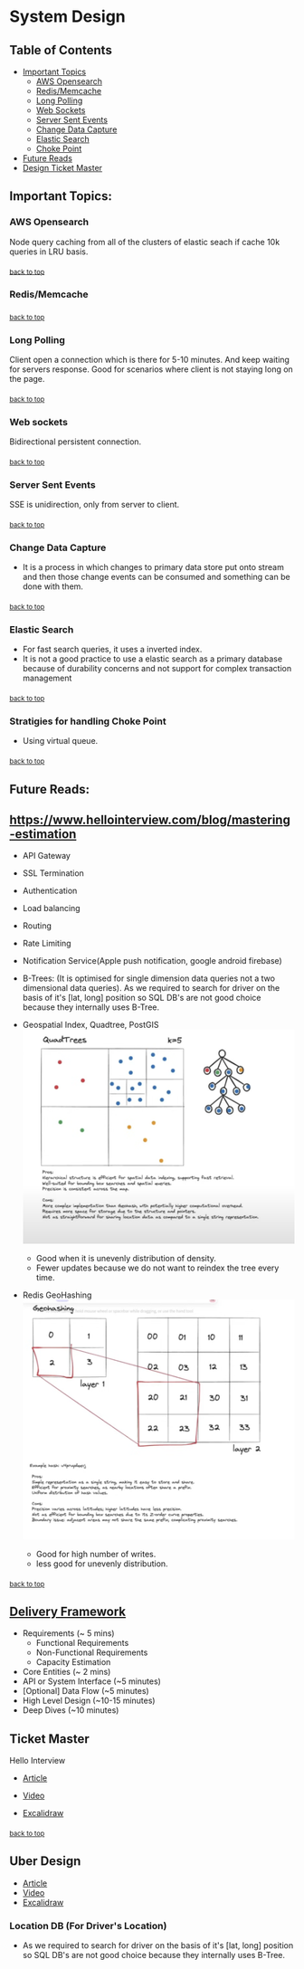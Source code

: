# System Design

## Table of Contents
-   [Important Topics](#important-topics)
    - [AWS Opensearch](#aws-opensearch)
    - [Redis/Memcache](#redismemcache)
    - [Long Polling](#long-polling)
    - [Web Sockets](#web-sockets)
    - [Server Sent Events](#server-sent-events)
    - [Change Data Capture](#change-data-capture)
    - [Elastic Search](#elastic-search)
    - [Choke Point](#stratigies-for-handling-choke-point)
-   [Future Reads](#future-reads)
-   [Design Ticket Master](#ticket-master)

## Important Topics:
### AWS Opensearch 
Node query caching from all of the clusters of elastic seach if cache 10k queries in LRU basis.

<sub>[back to top](#table-of-contents)</sub>

### Redis/Memcache

<sub>[back to top](#table-of-contents)</sub>

### Long Polling
Client open a connection which is there for 5-10 minutes. And keep waiting for servers response. Good for scenarios where client is not staying long on the page.

<sub>[back to top](#table-of-contents)</sub>

### Web sockets
Bidirectional persistent connection.

<sub>[back to top](#table-of-contents)</sub>

### Server Sent Events
SSE is unidirection, only from server to client.

<sub>[back to top](#table-of-contents)</sub>

### Change Data Capture
- It is a process in which changes to primary data store put onto stream and then those change events can be consumed and something can be done with them.

<sub>[back to top](#table-of-contents)</sub>

### Elastic Search
- For fast search queries, it uses a inverted index.
- It is not a good practice to use a elastic search as a primary database because of durability concerns and not support for complex transaction  management 

<sub>[back to top](#table-of-contents)</sub>

### Stratigies for handling Choke Point
- Using virtual queue.

<sub>[back to top](#table-of-contents)</sub>


## Future Reads:
https://www.hellointerview.com/blog/mastering-estimation
-   
-   API Gateway  
-   SSL Termination  
-   Authentication  
-   Load balancing  
-   Routing   
-   Rate Limiting  
-   Notification Service(Apple push notification, google android firebase)  
-   B-Trees: (It is optimised for single dimension data queries not a two dimensional data queries). As we required to search for driver on the basis of it's [lat, long] position so SQL DB's are not good choice because they internally uses B-Tree.
- Geospatial Index, Quadtree, PostGIS 
![QuadTree](./assets/quad-tree.png)
    -   Good when it is unevenly distribution of density.
    -   Fewer updates because we do not want to reindex the tree every time. 

- Redis GeoHashing
    ![Geohasing](./assets/geohashing.png)
    - Good for high number of writes.
    - less good for unevenly distribution.
     


<sub>[back to top](#table-of-contents)</sub>

## [Delivery Framework](https://www.hellointerview.com/learn/system-design/in-a-hurry/delivery)
-   Requirements (~ 5 mins)
    -   Functional Requirements
    -   Non-Functional Requirements
    -   Capacity Estimation
-   Core Entities (~ 2 mins)
-   API or System Interface (~5 minutes)
-   [Optional] Data Flow (~5 minutes)  
-   High Level Design (~10-15 minutes)
-   Deep Dives (~10 minutes)

## Ticket Master

Hello Interview 
-   [Article](https://www.hellointerview.com/learn/system-design/answer-keys/ticketmaster) 

-   [Video](https://www.youtube.com/watch?v=fhdPyoO6aXI&list=PL5q3E8eRUieWtYLmRU3z94-vGRcwKr9tM)
-   [Excalidraw](https://app.excalidraw.com/l/56zGeHiLyKZ/2Z8PSPHfA8q)

<sub>[back to top](#table-of-contents)</sub>


## Uber Design
-   [Article](https://www.hellointerview.com/learn/system-design/answer-keys/uber)
-   [Video](https://www.youtube.com/watch?v=lsKU38RKQSo&list=PL5q3E8eRUieWtYLmRU3z94-vGRcwKr9tM&index=2&ab_channel=HelloInterview-SWEInterviewPreparation)
-   [Excalidraw](https://app.excalidraw.com/l/56zGeHiLyKZ/6WXHvJ2vXSd)

### Location DB (For Driver's Location)
-   As we required to search for driver on the basis of it's [lat, long] position so SQL DB's are not good choice because they internally uses B-Tree.
